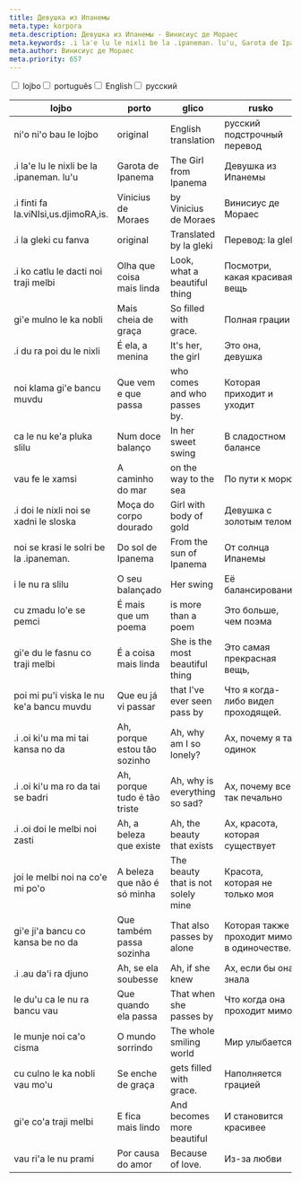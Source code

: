 ```yaml
---
title: Девушка из Ипанемы
meta.type: korpora
meta.description: Девушка из Ипанемы - Винисиус де Мораес
meta.keywords: .i la'e lu le nixli be la .ipaneman. lu'u, Garota de Ipanema, The Girl from Ipanema, Девушка из Ипанемы
meta.author: Винисиус де Мораес
meta.priority: 657
---
```


<div class="w-full">
  <input
    type="checkbox"
    id="hide-column-lojbo"
    class="hide-column-checkbox-lojbo"
  />
  <label
    for="hide-column-lojbo"
    class="hide-column-button-lojbo float-left drop-shadow bg-teal-100 hover:bg-teal-600 focus:bg-teal-600 text-gray-900 hover:text-white font-bold leading-normal select-none py-2 px-4"
    >lojbo</label
  ><input
    type="checkbox"
    id="hide-column-porto"
    class="hide-column-checkbox-porto"
  />
  <label
    for="hide-column-porto"
    class="hide-column-button-porto float-left drop-shadow bg-teal-100 hover:bg-teal-600 focus:bg-teal-600 text-gray-900 hover:text-white font-bold leading-normal select-none py-2 px-4"
    >português</label
  ><input
    type="checkbox"
    id="hide-column-glico"
    class="hide-column-checkbox-glico"
  />
  <label
    for="hide-column-glico"
    class="hide-column-button-glico float-left drop-shadow bg-teal-100 hover:bg-teal-600 focus:bg-teal-600 text-gray-900 hover:text-white font-bold leading-normal select-none py-2 px-4"
    >English</label
  ><input
    type="checkbox"
    id="hide-column-rusko"
    class="hide-column-checkbox-rusko"
  />
  <label
    for="hide-column-rusko"
    class="hide-column-button-rusko float-left drop-shadow bg-teal-100 hover:bg-teal-600 focus:bg-teal-600 text-gray-900 hover:text-white font-bold leading-normal select-none py-2 px-4"
    >русский</label
  >
  <div class="clear-both" />
  <div class="w-full overflow-x-auto">
    <table
      class="mt-2 table-fixed max-w-full border font-light dark:border-neutral-500 text-left text-sm"
    >
      <thead class="border-b italic dark:border-neutral-500">
        <tr>
          <th scope="col" class="w-40 p-2 column-class-lojbo">lojbo</th>
          <th scope="col" class="w-40 p-2 column-class-porto">porto</th>
          <th scope="col" class="w-40 p-2 column-class-glico">glico</th>
          <th scope="col" class="w-40 p-2 column-class-rusko">rusko</th>
        </tr>
      </thead>
      <tbody>
        <tr
          class="border-b transition duration-300 ease-in-out hover:bg-neutral-100 dark:border-neutral-500 dark:hover:bg-neutral-100"
        >
          <td class="font-bold text-left align-text-top p-2 column-class-lojbo">
            ni&#039;o ni&#039;o bau le lojbo
          </td>
          <td class="font-bold text-left align-text-top p-2 column-class-porto">
            original
          </td>
          <td class="font-bold text-left align-text-top p-2 column-class-glico">
            English translation
          </td>
          <td class="font-bold text-left align-text-top p-2 column-class-rusko">
            русский подстрочный перевод
          </td>
        </tr>
        <tr
          class="border-b transition duration-300 ease-in-out hover:bg-neutral-100 dark:border-neutral-500 dark:hover:bg-neutral-100"
        >
          <td
            class="italic text-gray-500 text-left align-text-top p-2 column-class-lojbo"
          >
            .i la&#039;e lu le nixli be la .ipaneman. lu&#039;u
          </td>
          <td
            class="italic text-gray-500 text-left align-text-top p-2 column-class-porto"
          >
            Garota de Ipanema
          </td>
          <td
            class="italic text-gray-500 text-left align-text-top p-2 column-class-glico"
          >
            The Girl from Ipanema
          </td>
          <td
            class="italic text-gray-500 text-left align-text-top p-2 column-class-rusko"
          >
            Девушка из Ипанемы
          </td>
        </tr>
        <tr
          class="border-b transition duration-300 ease-in-out hover:bg-neutral-100 dark:border-neutral-500 dark:hover:bg-neutral-100"
        >
          <td
            class="italic text-gray-500 text-left align-text-top p-2 column-class-lojbo"
          >
            .i finti fa la.viNIsi,us.djimoRA,is.
          </td>
          <td
            class="italic text-gray-500 text-left align-text-top p-2 column-class-porto"
          >
            Vinicius de Moraes
          </td>
          <td
            class="italic text-gray-500 text-left align-text-top p-2 column-class-glico"
          >
            by Vinicius de Moraes
          </td>
          <td
            class="italic text-gray-500 text-left align-text-top p-2 column-class-rusko"
          >
            Винисиус де Мораес
          </td>
        </tr>
        <tr
          class="border-b transition duration-300 ease-in-out hover:bg-neutral-100 dark:border-neutral-500 dark:hover:bg-neutral-100"
        >
          <td
            class="italic text-gray-500 text-left align-text-top p-2 column-class-lojbo"
          >
            .i la gleki cu fanva
          </td>
          <td
            class="italic text-gray-500 text-left align-text-top p-2 column-class-porto"
          >
            original
          </td>
          <td
            class="italic text-gray-500 text-left align-text-top p-2 column-class-glico"
          >
            Translated by la gleki
          </td>
          <td
            class="italic text-gray-500 text-left align-text-top p-2 column-class-rusko"
          >
            Перевод: la gleki
          </td>
        </tr>
        <tr
          class="border-b transition duration-300 ease-in-out hover:bg-neutral-100 dark:border-neutral-500 dark:hover:bg-neutral-100"
        >
          <td class="text-left align-text-top p-2 column-class-lojbo">
            .i ko catlu le dacti noi traji melbi
          </td>
          <td class="text-left align-text-top p-2 column-class-porto">
            Olha que coisa mais linda
          </td>
          <td class="text-left align-text-top p-2 column-class-glico">
            Look, what a beautiful thing
          </td>
          <td class="text-left align-text-top p-2 column-class-rusko">
            Посмотри, какая красивая вещь
          </td>
        </tr>
        <tr
          class="border-b transition duration-300 ease-in-out hover:bg-neutral-100 dark:border-neutral-500 dark:hover:bg-neutral-100"
        >
          <td class="text-left align-text-top p-2 column-class-lojbo">
            gi&#039;e mulno le ka nobli
          </td>
          <td class="text-left align-text-top p-2 column-class-porto">
            Mais cheia de graça
          </td>
          <td class="text-left align-text-top p-2 column-class-glico">
            So filled with grace.
          </td>
          <td class="text-left align-text-top p-2 column-class-rusko">
            Полная грации
          </td>
        </tr>
        <tr
          class="border-b transition duration-300 ease-in-out hover:bg-neutral-100 dark:border-neutral-500 dark:hover:bg-neutral-100"
        >
          <td class="text-left align-text-top p-2 column-class-lojbo">
            .i du ra poi du le nixli
          </td>
          <td class="text-left align-text-top p-2 column-class-porto">
            É ela, a menina
          </td>
          <td class="text-left align-text-top p-2 column-class-glico">
            It&#039;s her, the girl
          </td>
          <td class="text-left align-text-top p-2 column-class-rusko">
            Это она, девушка
          </td>
        </tr>
        <tr
          class="border-b transition duration-300 ease-in-out hover:bg-neutral-100 dark:border-neutral-500 dark:hover:bg-neutral-100"
        >
          <td class="text-left align-text-top p-2 column-class-lojbo">
            noi klama gi&#039;e bancu muvdu
          </td>
          <td class="text-left align-text-top p-2 column-class-porto">
            Que vem e que passa
          </td>
          <td class="text-left align-text-top p-2 column-class-glico">
            who comes and who passes by.
          </td>
          <td class="text-left align-text-top p-2 column-class-rusko">
            Которая приходит и уходит
          </td>
        </tr>
        <tr
          class="border-b transition duration-300 ease-in-out hover:bg-neutral-100 dark:border-neutral-500 dark:hover:bg-neutral-100"
        >
          <td class="text-left align-text-top p-2 column-class-lojbo">
            ca le nu ke&#039;a pluka slilu
          </td>
          <td class="text-left align-text-top p-2 column-class-porto">
            Num doce balanço
          </td>
          <td class="text-left align-text-top p-2 column-class-glico">
            In her sweet swing
          </td>
          <td class="text-left align-text-top p-2 column-class-rusko">
            В сладостном балансе
          </td>
        </tr>
        <tr
          class="border-b transition duration-300 ease-in-out hover:bg-neutral-100 dark:border-neutral-500 dark:hover:bg-neutral-100"
        >
          <td class="text-left align-text-top p-2 column-class-lojbo">
            vau fe le xamsi
          </td>
          <td class="text-left align-text-top p-2 column-class-porto">
            A caminho do mar
          </td>
          <td class="text-left align-text-top p-2 column-class-glico">
            on the way to the sea
          </td>
          <td class="text-left align-text-top p-2 column-class-rusko">
            По пути к морю
          </td>
        </tr>
        <tr
          class="border-b transition duration-300 ease-in-out hover:bg-neutral-100 dark:border-neutral-500 dark:hover:bg-neutral-100"
        >
          <td class="text-left align-text-top p-2 column-class-lojbo">
            .i doi le nixli noi se xadni le sloska
          </td>
          <td class="text-left align-text-top p-2 column-class-porto">
            Moça do corpo dourado
          </td>
          <td class="text-left align-text-top p-2 column-class-glico">
            Girl with body of gold
          </td>
          <td class="text-left align-text-top p-2 column-class-rusko">
            Девушка с золотым телом
          </td>
        </tr>
        <tr
          class="border-b transition duration-300 ease-in-out hover:bg-neutral-100 dark:border-neutral-500 dark:hover:bg-neutral-100"
        >
          <td class="text-left align-text-top p-2 column-class-lojbo">
            noi se krasi le solri be la .ipaneman.
          </td>
          <td class="text-left align-text-top p-2 column-class-porto">
            Do sol de Ipanema
          </td>
          <td class="text-left align-text-top p-2 column-class-glico">
            From the sun of Ipanema
          </td>
          <td class="text-left align-text-top p-2 column-class-rusko">
            От солнца Ипанемы
          </td>
        </tr>
        <tr
          class="border-b transition duration-300 ease-in-out hover:bg-neutral-100 dark:border-neutral-500 dark:hover:bg-neutral-100"
        >
          <td class="text-left align-text-top p-2 column-class-lojbo">
            i le nu ra slilu
          </td>
          <td class="text-left align-text-top p-2 column-class-porto">
            O seu balançado
          </td>
          <td class="text-left align-text-top p-2 column-class-glico">
            Her swing
          </td>
          <td class="text-left align-text-top p-2 column-class-rusko">
            Её балансирование
          </td>
        </tr>
        <tr
          class="border-b transition duration-300 ease-in-out hover:bg-neutral-100 dark:border-neutral-500 dark:hover:bg-neutral-100"
        >
          <td class="text-left align-text-top p-2 column-class-lojbo">
            cu zmadu lo&#039;e se pemci
          </td>
          <td class="text-left align-text-top p-2 column-class-porto">
            É mais que um poema
          </td>
          <td class="text-left align-text-top p-2 column-class-glico">
            is more than a poem
          </td>
          <td class="text-left align-text-top p-2 column-class-rusko">
            Это больше, чем поэма
          </td>
        </tr>
        <tr
          class="border-b transition duration-300 ease-in-out hover:bg-neutral-100 dark:border-neutral-500 dark:hover:bg-neutral-100"
        >
          <td class="text-left align-text-top p-2 column-class-lojbo">
            gi&#039;e du le fasnu co traji melbi
          </td>
          <td class="text-left align-text-top p-2 column-class-porto">
            É a coisa mais linda
          </td>
          <td class="text-left align-text-top p-2 column-class-glico">
            She is the most beautiful thing
          </td>
          <td class="text-left align-text-top p-2 column-class-rusko">
            Это самая прекрасная вещь,
          </td>
        </tr>
        <tr
          class="border-b transition duration-300 ease-in-out hover:bg-neutral-100 dark:border-neutral-500 dark:hover:bg-neutral-100"
        >
          <td class="text-left align-text-top p-2 column-class-lojbo">
            poi mi pu&#039;i viska le nu ke&#039;a bancu muvdu
          </td>
          <td class="text-left align-text-top p-2 column-class-porto">
            Que eu já vi passar
          </td>
          <td class="text-left align-text-top p-2 column-class-glico">
            that I&#039;ve ever seen pass by
          </td>
          <td class="text-left align-text-top p-2 column-class-rusko">
            Что я когда-либо видел проходящей.
          </td>
        </tr>
        <tr
          class="border-b transition duration-300 ease-in-out hover:bg-neutral-100 dark:border-neutral-500 dark:hover:bg-neutral-100"
        >
          <td class="text-left align-text-top p-2 column-class-lojbo">
            .i .oi ki&#039;u ma mi tai kansa no da
          </td>
          <td class="text-left align-text-top p-2 column-class-porto">
            Ah, porque estou tão sozinho
          </td>
          <td class="text-left align-text-top p-2 column-class-glico">
            Ah, why am I so lonely?
          </td>
          <td class="text-left align-text-top p-2 column-class-rusko">
            Ах, почему я так одинок
          </td>
        </tr>
        <tr
          class="border-b transition duration-300 ease-in-out hover:bg-neutral-100 dark:border-neutral-500 dark:hover:bg-neutral-100"
        >
          <td class="text-left align-text-top p-2 column-class-lojbo">
            .i .oi ki&#039;u ma ro da tai se badri
          </td>
          <td class="text-left align-text-top p-2 column-class-porto">
            Ah, porque tudo é tão triste
          </td>
          <td class="text-left align-text-top p-2 column-class-glico">
            Ah, why is everything so sad?
          </td>
          <td class="text-left align-text-top p-2 column-class-rusko">
            Ах, почему все так печально
          </td>
        </tr>
        <tr
          class="border-b transition duration-300 ease-in-out hover:bg-neutral-100 dark:border-neutral-500 dark:hover:bg-neutral-100"
        >
          <td class="text-left align-text-top p-2 column-class-lojbo">
            .i .oi doi le melbi noi zasti
          </td>
          <td class="text-left align-text-top p-2 column-class-porto">
            Ah, a beleza que existe
          </td>
          <td class="text-left align-text-top p-2 column-class-glico">
            Ah, the beauty that exists
          </td>
          <td class="text-left align-text-top p-2 column-class-rusko">
            Ах, красота, которая существует
          </td>
        </tr>
        <tr
          class="border-b transition duration-300 ease-in-out hover:bg-neutral-100 dark:border-neutral-500 dark:hover:bg-neutral-100"
        >
          <td class="text-left align-text-top p-2 column-class-lojbo">
            joi le melbi noi na co&#039;e mi po&#039;o
          </td>
          <td class="text-left align-text-top p-2 column-class-porto">
            A beleza que não é só minha
          </td>
          <td class="text-left align-text-top p-2 column-class-glico">
            The beauty that is not solely mine
          </td>
          <td class="text-left align-text-top p-2 column-class-rusko">
            Красота, которая не только моя
          </td>
        </tr>
        <tr
          class="border-b transition duration-300 ease-in-out hover:bg-neutral-100 dark:border-neutral-500 dark:hover:bg-neutral-100"
        >
          <td class="text-left align-text-top p-2 column-class-lojbo">
            gi&#039;e ji&#039;a bancu co kansa be no da
          </td>
          <td class="text-left align-text-top p-2 column-class-porto">
            Que também passa sozinha
          </td>
          <td class="text-left align-text-top p-2 column-class-glico">
            That also passes by alone
          </td>
          <td class="text-left align-text-top p-2 column-class-rusko">
            Которая также проходит мимо в одиночестве.
          </td>
        </tr>
        <tr
          class="border-b transition duration-300 ease-in-out hover:bg-neutral-100 dark:border-neutral-500 dark:hover:bg-neutral-100"
        >
          <td class="text-left align-text-top p-2 column-class-lojbo">
            .i .au da&#039;i ra djuno
          </td>
          <td class="text-left align-text-top p-2 column-class-porto">
            Ah, se ela soubesse
          </td>
          <td class="text-left align-text-top p-2 column-class-glico">
            Ah, if she knew
          </td>
          <td class="text-left align-text-top p-2 column-class-rusko">
            Ах, если бы она знала
          </td>
        </tr>
        <tr
          class="border-b transition duration-300 ease-in-out hover:bg-neutral-100 dark:border-neutral-500 dark:hover:bg-neutral-100"
        >
          <td class="text-left align-text-top p-2 column-class-lojbo">
            le du&#039;u ca le nu ra bancu vau
          </td>
          <td class="text-left align-text-top p-2 column-class-porto">
            Que quando ela passa
          </td>
          <td class="text-left align-text-top p-2 column-class-glico">
            That when she passes by
          </td>
          <td class="text-left align-text-top p-2 column-class-rusko">
            Что когда она проходит мимо
          </td>
        </tr>
        <tr
          class="border-b transition duration-300 ease-in-out hover:bg-neutral-100 dark:border-neutral-500 dark:hover:bg-neutral-100"
        >
          <td class="text-left align-text-top p-2 column-class-lojbo">
            le munje noi ca&#039;o cisma
          </td>
          <td class="text-left align-text-top p-2 column-class-porto">
            O mundo sorrindo
          </td>
          <td class="text-left align-text-top p-2 column-class-glico">
            The whole smiling world
          </td>
          <td class="text-left align-text-top p-2 column-class-rusko">
            Мир улыбается
          </td>
        </tr>
        <tr
          class="border-b transition duration-300 ease-in-out hover:bg-neutral-100 dark:border-neutral-500 dark:hover:bg-neutral-100"
        >
          <td class="text-left align-text-top p-2 column-class-lojbo">
            cu culno le ka nobli vau mo&#039;u
          </td>
          <td class="text-left align-text-top p-2 column-class-porto">
            Se enche de graça
          </td>
          <td class="text-left align-text-top p-2 column-class-glico">
            gets filled with grace.
          </td>
          <td class="text-left align-text-top p-2 column-class-rusko">
            Наполняется грацией
          </td>
        </tr>
        <tr
          class="border-b transition duration-300 ease-in-out hover:bg-neutral-100 dark:border-neutral-500 dark:hover:bg-neutral-100"
        >
          <td class="text-left align-text-top p-2 column-class-lojbo">
            gi&#039;e co&#039;a traji melbi
          </td>
          <td class="text-left align-text-top p-2 column-class-porto">
            E fica mais lindo
          </td>
          <td class="text-left align-text-top p-2 column-class-glico">
            And becomes more beautiful
          </td>
          <td class="text-left align-text-top p-2 column-class-rusko">
            И становится красивее
          </td>
        </tr>
        <tr
          class="border-b transition duration-300 ease-in-out hover:bg-neutral-100 dark:border-neutral-500 dark:hover:bg-neutral-100"
        >
          <td class="text-left align-text-top p-2 column-class-lojbo">
            vau ri&#039;a le nu prami
          </td>
          <td class="text-left align-text-top p-2 column-class-porto">
            Por causa do amor
          </td>
          <td class="text-left align-text-top p-2 column-class-glico">
            Because of love.
          </td>
          <td class="text-left align-text-top p-2 column-class-rusko">
            Из-за любви
          </td>
        </tr>
      </tbody>
    </table>
  </div>
</div>
